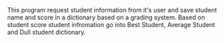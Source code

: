 This program request student information from it's user and save student name and score in a dictionary based on a grading system.
Based on student score student infromation go into Best Student, Average Student and Dull student dictionary.
